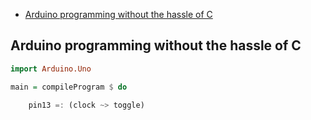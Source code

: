 * [Arduino programming without the hassle of C](#arduino-programming-without-the-hassle-of-c)

Arduino programming without the hassle of C
-------------------------------------------

```haskell
import Arduino.Uno

main = compileProgram $ do

    pin13 =: (clock ~> toggle)
```
